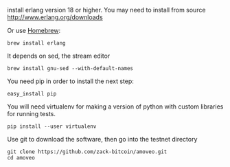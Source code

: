install erlang version 18 or higher.
You may need to install from source http://www.erlang.org/downloads

Or use [Homebrew](https://brew.sh):
```
brew install erlang
```

It depends on sed, the stream editor
```
brew install gnu-sed --with-default-names
```

You need pip in order to install the next step:
```
easy_install pip
```

You will need virtualenv for making a version of python with custom libraries for running tests.
```
pip install --user virtualenv
```

Use git to download the software, then go into the testnet directory
```
git clone https://github.com/zack-bitcoin/amoveo.git
cd amoveo
```
